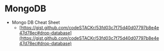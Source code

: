 # MongoDB

- Mongo DB Cheat Sheet
    - [https://gist.github.com/codeSTACKr/53fd03c7f75d40d07797b8e4e47d78ec#drop-database](https://gist.github.com/codeSTACKr/53fd03c7f75d40d07797b8e4e47d78ec#drop-database)